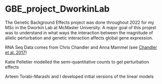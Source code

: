 # GBE_project_DworkinLab
The Genetic Background Effects project was done throughout 2022 for my MSc in the Dworkin Lab at McMaster University.
A major goal of this projest was to understand in what ways the interaction between the magnitude of allelic perturbation and  genetic interaction affects global gene expression.

RNA Seq Data comes from Chris Chandler and Anna Mammel (see [Chandler et al. 2017](https://journals.plos.org/plosgenetics/article?id=10.1371/journal.pgen.1007075))

Katie Pelletier modelled the semi-quantitative counts to get perturbation effects

Arteen Torabi-Marashi and I developed initial versions of the linear models
